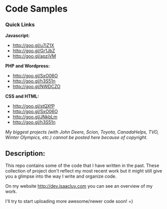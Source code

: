# Code Samples

### Quick Links

**Javascript:** 									

* http://goo.gl/u7iZ1X
* http://goo.gl/Gr1JbZ
* http://goo.gl/apzjVM


**PHP and Wordpress:** 

* http://goo.gl/SxO06O
* http://goo.gl/h3S51n
* http://goo.gl/NWDCZO


**CSS and HTML:**
* http://goo.gl/stQXfP
* http://goo.gl/SxO06O
* http://goo.gl/JNkbLm
* http://goo.gl/h3S51n


*My biggest projects (with John Deere, Scion, Toyota, CanadaHelps, TVO, Winter Olympics, etc.) cannot be posted here because of copyright.*


## Description:

This repo contains some of the code that I have written in the past. These collection of project don't reflect my most recent work but it might still give you a glimpse into the way I write and organize code. 

On my website http://dev.isaacluy.com you can see an overview of my work.

I'll try to start uploading more awesome/newer code soon! =)



